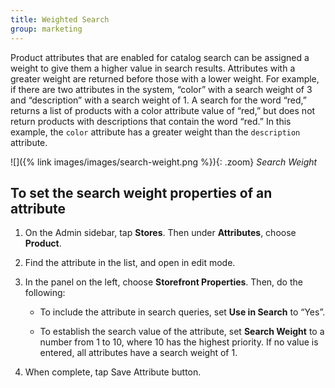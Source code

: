 ```yaml
---
title: Weighted Search
group: marketing
---
```


Product attributes that are enabled for catalog search can be assigned a weight to give them a higher value in search results. Attributes with a greater weight are returned before those with a lower weight. For example, if there are two attributes in the system, “color” with a search weight of 3 and “description” with a search weight of 1. A search for the word “red,” returns a list of products with a color attribute value of “red,” but does not return products with descriptions that contain the word “red.” In this example, the `color` attribute has a greater weight than the `description` attribute.

![]({% link images/images/search-weight.png %}){: .zoom}
*Search Weight*

## To set the search weight properties of an attribute

1. On the Admin sidebar, tap **Stores**. Then under **Attributes**, choose **Product**.

1. Find the attribute in the list, and open in edit mode.

1. In the panel on the left, choose **Storefront Properties**. Then, do the following:

    * To include the attribute in search queries, set **Use in Search** to “Yes”.

    * To establish the search value of the attribute, set **Search Weight** to a number from 1 to 10, where 10 has the highest priority. If no value is entered, all attributes have a search weight of 1.

1. When complete, tap <span class="btn">Save Attribute</span> button.
